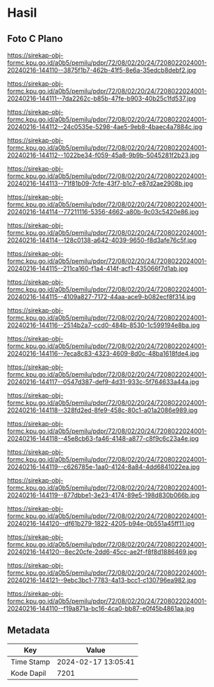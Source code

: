 # Hasil

## Foto C Plano

https://sirekap-obj-formc.kpu.go.id/a0b5/pemilu/pdpr/72/08/02/20/24/7208022024001-20240216-144110--3875f1b7-462b-41f5-8e6a-35edcb8debf2.jpg

https://sirekap-obj-formc.kpu.go.id/a0b5/pemilu/pdpr/72/08/02/20/24/7208022024001-20240216-144111--7da2262c-b85b-47fe-b903-40b25c1fd537.jpg

https://sirekap-obj-formc.kpu.go.id/a0b5/pemilu/pdpr/72/08/02/20/24/7208022024001-20240216-144112--24c0535e-5298-4ae5-9eb8-4baec4a7884c.jpg

https://sirekap-obj-formc.kpu.go.id/a0b5/pemilu/pdpr/72/08/02/20/24/7208022024001-20240216-144112--1022be34-f059-45a8-9b9b-5045281f2b23.jpg

https://sirekap-obj-formc.kpu.go.id/a0b5/pemilu/pdpr/72/08/02/20/24/7208022024001-20240216-144113--71f81b09-7cfe-43f7-b1c7-e87d2ae2908b.jpg

https://sirekap-obj-formc.kpu.go.id/a0b5/pemilu/pdpr/72/08/02/20/24/7208022024001-20240216-144114--77211116-5356-4662-a80b-9c03c5420e86.jpg

https://sirekap-obj-formc.kpu.go.id/a0b5/pemilu/pdpr/72/08/02/20/24/7208022024001-20240216-144114--128c0138-a642-4039-9650-f8d3afe76c5f.jpg

https://sirekap-obj-formc.kpu.go.id/a0b5/pemilu/pdpr/72/08/02/20/24/7208022024001-20240216-144115--211ca160-f1a4-414f-acf1-435066f7d1ab.jpg

https://sirekap-obj-formc.kpu.go.id/a0b5/pemilu/pdpr/72/08/02/20/24/7208022024001-20240216-144115--4109a827-7172-44aa-ace9-b082ecf8f314.jpg

https://sirekap-obj-formc.kpu.go.id/a0b5/pemilu/pdpr/72/08/02/20/24/7208022024001-20240216-144116--2514b2a7-ccd0-484b-8530-1c599194e8ba.jpg

https://sirekap-obj-formc.kpu.go.id/a0b5/pemilu/pdpr/72/08/02/20/24/7208022024001-20240216-144116--7eca8c83-4323-4609-8d0c-48ba1618fde4.jpg

https://sirekap-obj-formc.kpu.go.id/a0b5/pemilu/pdpr/72/08/02/20/24/7208022024001-20240216-144117--0547d387-def9-4d31-933c-5f764633a44a.jpg

https://sirekap-obj-formc.kpu.go.id/a0b5/pemilu/pdpr/72/08/02/20/24/7208022024001-20240216-144118--328fd2ed-8fe9-458c-80c1-a01a2086e989.jpg

https://sirekap-obj-formc.kpu.go.id/a0b5/pemilu/pdpr/72/08/02/20/24/7208022024001-20240216-144118--45e8cb63-fa46-4148-a877-c8f9c6c23a4e.jpg

https://sirekap-obj-formc.kpu.go.id/a0b5/pemilu/pdpr/72/08/02/20/24/7208022024001-20240216-144119--c626785e-1aa0-4124-8a84-4dd6841022ea.jpg

https://sirekap-obj-formc.kpu.go.id/a0b5/pemilu/pdpr/72/08/02/20/24/7208022024001-20240216-144119--877dbbe1-3e23-4174-89e5-198d830b066b.jpg

https://sirekap-obj-formc.kpu.go.id/a0b5/pemilu/pdpr/72/08/02/20/24/7208022024001-20240216-144120--df61b279-1822-4205-b94e-0b551a45ff11.jpg

https://sirekap-obj-formc.kpu.go.id/a0b5/pemilu/pdpr/72/08/02/20/24/7208022024001-20240216-144120--8ec20cfe-2dd6-45cc-ae2f-f8f8d1886469.jpg

https://sirekap-obj-formc.kpu.go.id/a0b5/pemilu/pdpr/72/08/02/20/24/7208022024001-20240216-144121--9ebc3bc1-7783-4a13-bcc1-c130796ea982.jpg

https://sirekap-obj-formc.kpu.go.id/a0b5/pemilu/pdpr/72/08/02/20/24/7208022024001-20240216-144110--f19a871a-bc16-4ca0-bb87-e0f45b4861aa.jpg


## Metadata

| Key        | Value               |
| ---------- | ------------------- |
| Time Stamp | 2024-02-17 13:05:41 |
| Kode Dapil | 7201                |



